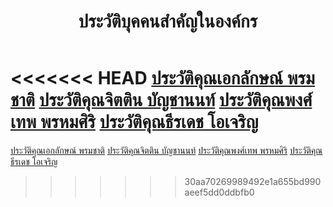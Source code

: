 ﻿---
layout: page
title: ประวัติบุคคนสำคัญในองค์กร
permalink: /history/
---
<<<<<<< HEAD
[ประวัติคุณเอกลักษณ์ พรมชาติ](/history1/)
[ประวัติคุณจิตติน บัญชานนท์](/BlindTravel/history2/)
[ประวัติคุณพงศ์เทพ พรหมศิริ](/BlindTravel/history3/)
[ประวัติคุณธีรเดช โอเจริญ](/BlindTravel/history4/)
=======
[ประวัติคุณเอกลักษณ์ พรมชาติ](/blindtravel/history1/)
[ประวัติคุณจิตติน บัญชานนท์](/history2/)
[ประวัติคุณพงศ์เทพ พรหมศิริ](/history3/)
[ประวัติคุณธีรเดช โอเจริญ](/history4/)
>>>>>>> 30aa70269989492e1a655bd990aeef5dd0ddbfb0
